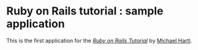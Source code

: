 # Ruby on Rails tutorial : sample application

This is the first application for the
[*Ruby on Rails Tutorial*](http://railstutorial.jp/)
by [Michael Hartl](http://www.michaelhartl.com/).

